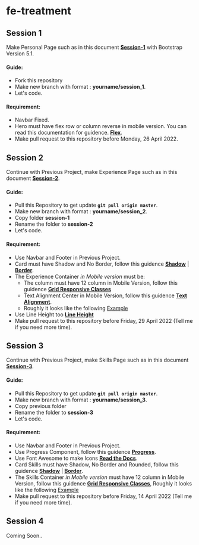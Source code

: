 # fe-treatment
## Session 1
Make Personal Page such as in this document [**Session-1**](https://github.com/virgiawankusuma/fe-treatment/blob/master/session-1.pdf) with Bootstrap Version 5.1.  
#### Guide:
- Fork this repository
- Make new branch with format : **yourname/session_1**.
- Let's code.
#### Requirement:
- Navbar Fixed.
- Hero must have flex row or column reverse in mobile version. You can read this documentation for guidence. [**Flex**](https://getbootstrap.com/docs/5.1/utilities/flex/#direction).
- Make pull request to this repository before Monday, 26 April 2022.  


## Session 2
Continue with Previous Project, make Experience Page such as in this document [**Session-2**](https://github.com/virgiawankusuma/fe-treatment/blob/master/session-2.pdf).
#### Guide:
- Pull this Repository to get update **`git pull origin master`**.
- Make new branch with format : **yourname/session_2**.
- Copy folder **session-1**
- Rename the folder to **session-2**
- Let's code.
#### Requirement:
- Use Navbar and Footer in Previous Project.
- Card must have Shadow and No Border, follow this guidence [**Shadow**](https://getbootstrap.com/docs/5.1/utilities/shadows/) | [**Border**](https://getbootstrap.com/docs/5.1/utilities/borders/#subtractive).
- The Experience Container _in Mobile version_ must be:
  - The column must have 12 column in Mobile Version, follow this guidence [**Grid Responsive Classes**](https://getbootstrap.com/docs/5.1/layout/grid/#responsive-classes)
  - Text Alignment Center in Mobile Version, follow this guidence [**Text Alignment**](https://getbootstrap.com/docs/5.1/utilities/text/#text-alignment).
  - Roughly it looks like the following [Example](https://github.com/virgiawankusuma/fe-treatment/blob/master/session-2-mobile.png)
- Use Line Height too [**Line Height**](https://getbootstrap.com/docs/5.1/utilities/text/#line-height)
- Make pull request to this repository before Friday, 29 April 2022 (Tell me if you need more time).


## Session 3
Continue with Previous Project, make Skills Page such as in this document [**Session-3**](https://github.com/virgiawankusuma/fe-treatment/blob/master/session-3.pdf).
#### Guide:
- Pull this Repository to get update **`git pull origin master`**.
- Make new branch with format : **yourname/session_3**.
- Copy previous folder
- Rename the folder to **session-3**
- Let's code.
#### Requirement:
- Use Navbar and Footer in Previous Project.
- Use Progress Component, follow this guidence [**Progress**](https://getbootstrap.com/docs/5.1/components/progress/).
- Use Font Awesome to make Icons [**Read the Docs**](https://fontawesome.com/docs).
- Card Skills must have Shadow, No Border and Rounded, follow this guidence [**Shadow**](https://getbootstrap.com/docs/5.1/utilities/shadows/) | [**Border**](https://getbootstrap.com/docs/5.1/utilities/borders/#subtractive).
- The Skills Container _in Mobile version_ must have 12 column in Mobile Version, follow this guidence [**Grid Responsive Classes**](https://getbootstrap.com/docs/5.1/layout/grid/#responsive-classes), Roughly it looks like the following [Example](https://github.com/virgiawankusuma/fe-treatment/blob/master/session-3-mobile.png)
- Make pull request to this repository before Friday, 14 April 2022 (Tell me if you need more time).


## Session 4
Coming Soon..
